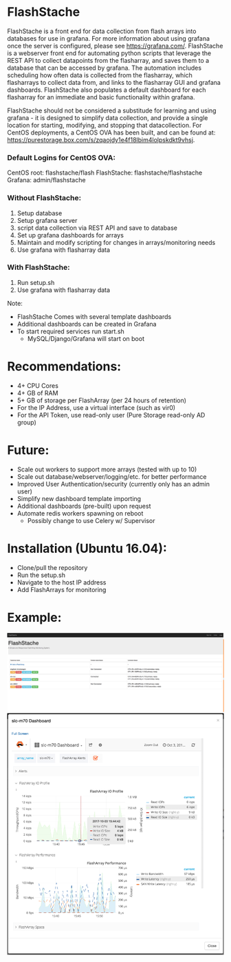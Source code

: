 # FlashStache

FlashStache is a front end for data collection from flash arrays into databases for use in grafana.  For more information about using grafana once the server is configured, please see https://grafana.com/.  FlashStache is a webserver front end for automating python scripts that leverage the REST API to collect datapoints from the flasharray, and saves them to a database that can be accessed by grafana.  The automation includes scheduling how often data is collected from the flasharray, which flasharrays to collect data from, and links to the flasharray GUI and grafana dashboards.  FlashStache also populates a default dashboard for each flasharray for an immediate and basic functionality within grafana.

FlashStache should not be considered a substitude for learning and using grafana - it is designed to simplify data collection, and provide a single location for starting, modifying, and stopping that datacollection.  For CentOS deployments, a CentOS OVA has been built, and can be found at: https://purestorage.box.com/s/zqaojdy1e4f18lbim4lolpskdkt9vhsj.  

### Default Logins for CentOS OVA:
CentOS root: flashstache/flash
FlashStache: flashstache/flashstache
Grafana:     admin/flashstache

### Without FlashStache:
1. Setup database
2. Setup grafana server
3. script data collection via REST API and save to database
4. Set up grafana dashboards for arrays
5. Maintain and modify scripting for changes in arrays/monitoring needs
5. Use grafana with flasharray data

### With FlashStache:
1. Run setup.sh
2. Use grafana with flasharray data

Note:

* FlashStache Comes with several template dashboards
* Additional dashboards can be created in Grafana
* To start required services run start.sh
    * MySQL/Django/Grafana will start on boot

# Recommendations:

* 4+ CPU Cores
* 4+ GB of RAM
* 5+ GB of storage per FlashArray (per 24 hours of retention)
* For the IP Address, use a virtual interface (such as vir0)
* For the API Token, use read-only user (Pure Storage read-only AD group)


# Future:

* Scale out workers to support more arrays (tested with up to 10)
* Scale out database/webserver/logging/etc. for better performance
* Improved User Authentication/security (currently only has an admin user)
* Simplify new dashboard template importing
* Additional dashboards (pre-built) upon request
* Automate redis workers spawning on reboot
    * Possibly change to use Celery w/ Supervisor

# Installation (Ubuntu 16.04):

* Clone/pull the repository
* Run the setup.sh
* Navigate to the host IP address
* Add FlashArrays for monitoring

# Example:
![Home Page](home.png)
![Dashboard Example](dashboard.png)
